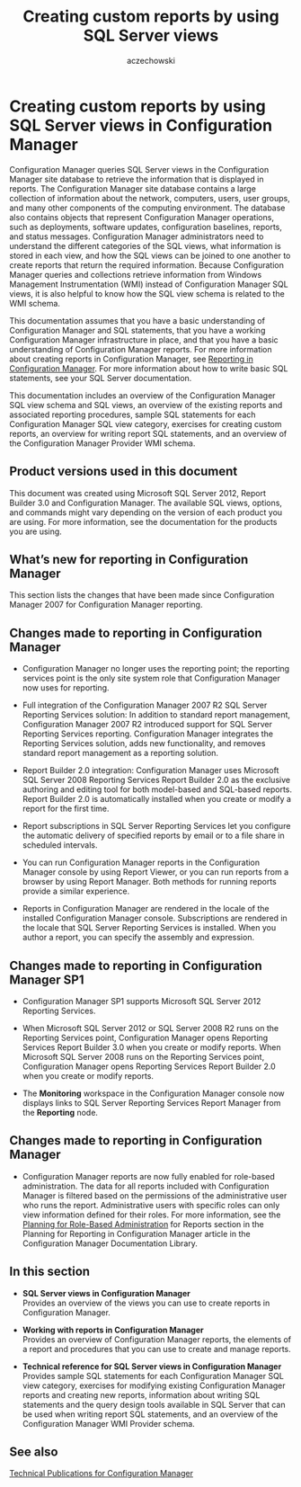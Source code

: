 ﻿---
title: Creating custom reports by using SQL Server views
titleSuffix: Configuration Manager
description: Information about how to create reports directly from the Configuration Manager console.
ms.date: 04/30/2019
ms.prod: configuration-manager
ms.technology: configmgr-other
ms.topic: conceptual
ms.collection: M365-identity-device-management
ms:assetid: 5741ada8-449c-45af-85e1-2e68abf96440
author: aczechowski
ms.author: aaroncz
manager: dougeby
---

# Creating custom reports by using SQL Server views in Configuration Manager

Configuration Manager queries SQL Server views in the Configuration Manager site database to retrieve the information that is displayed in reports. The Configuration Manager site database contains a large collection of information about the network, computers, users, user groups, and many other components of the computing environment. The database also contains objects that represent Configuration Manager operations, such as deployments, software updates, configuration baselines, reports, and status messages. Configuration Manager administrators need to understand the different categories of the SQL views, what information is stored in each view, and how the SQL views can be joined to one another to create reports that return the required information. Because Configuration Manager queries and collections retrieve information from Windows Management Instrumentation (WMI) instead of Configuration Manager SQL views, it is also helpful to know how the SQL view schema is related to the WMI schema.

This documentation assumes that you have a basic understanding of Configuration Manager and SQL statements, that you have a working Configuration Manager infrastructure in place, and that you have a basic understanding of Configuration Manager reports. For more information about creating reports in Configuration Manager, see  [Reporting in Configuration Manager](/sccm/core/servers/manage/reporting). For more information about how to write basic SQL statements, see your SQL Server documentation.

This documentation includes an overview of the Configuration Manager SQL view schema and SQL views, an overview of the existing reports and associated reporting procedures, sample SQL statements for each Configuration Manager SQL view category, exercises for creating custom reports, an overview for writing report SQL statements, and an overview of the Configuration Manager Provider WMI schema.

## Product versions used in this document

This document was created using Microsoft SQL Server 2012, Report Builder 3.0 and Configuration Manager. The available SQL views, options, and commands might vary depending on the version of each product you are using. For more information, see the documentation for the products you are using.

## What’s new for reporting in Configuration Manager

This section lists the changes that have been made since Configuration Manager 2007 for Configuration Manager reporting.

## Changes made to reporting in Configuration Manager

- Configuration Manager no longer uses the reporting point; the reporting services point is the only site system role that Configuration Manager now uses for reporting.

- Full integration of the Configuration Manager 2007 R2 SQL Server Reporting Services solution: In addition to standard report management, Configuration Manager 2007 R2 introduced support for SQL Server Reporting Services reporting. Configuration Manager integrates the Reporting Services solution, adds new functionality, and removes standard report management as a reporting solution.

- Report Builder 2.0 integration: Configuration Manager uses Microsoft SQL Server 2008 Reporting Services Report Builder 2.0 as the exclusive authoring and editing tool for both model-based and SQL-based reports. Report Builder 2.0 is automatically installed when you create or modify a report for the first time.

- Report subscriptions in SQL Server Reporting Services let you configure the automatic delivery of specified reports by email or to a file share in scheduled intervals.

- You can run Configuration Manager reports in the Configuration Manager console by using Report Viewer, or you can run reports from a browser by using Report Manager. Both methods for running reports provide a similar experience.

- Reports in Configuration Manager are rendered in the locale of the installed Configuration Manager console. Subscriptions are rendered in the locale that SQL Server Reporting Services is installed. When you author a report, you can specify the assembly and expression.

## Changes made to reporting in Configuration Manager SP1

- Configuration Manager SP1 supports Microsoft SQL Server 2012 Reporting Services.

- When Microsoft SQL Server 2012 or SQL Server 2008 R2 runs on the Reporting Services point, Configuration Manager opens Reporting Services Report Builder 3.0 when you create or modify reports. When Microsoft SQL Server 2008 runs on the Reporting Services point, Configuration Manager opens Reporting Services Report Builder 2.0 when you create or modify reports.

- The **Monitoring** workspace in the Configuration Manager console now displays links to SQL Server Reporting Services Report Manager from the **Reporting** node.

## Changes made to reporting in Configuration Manager

- Configuration Manager reports are now fully enabled for role-based administration. The data for all reports included with Configuration Manager is filtered based on the permissions of the administrative user who runs the report. Administrative users with specific roles can only view information defined for their roles. For more information, see the [Planning for Role-Based Administration](/sccm/core/servers/manage/planning-for-reporting#BKMK_RoleBaseAdministration) for Reports section in the  Planning for Reporting in Configuration Manager article in the Configuration Manager Documentation Library.

## In this section

- **SQL Server views in Configuration Manager**  
  Provides an overview of the views you can use to create reports in Configuration Manager.

- **Working with reports in Configuration Manager**  
  Provides an overview of Configuration Manager reports, the elements of a report and procedures that you can use to create and manage reports.

- **Technical reference for SQL Server views in Configuration Manager**  
  Provides sample SQL statements for each Configuration Manager SQL view category, exercises for modifying existing Configuration Manager reports and creating new reports, information about writing SQL statements and the query design tools available in SQL Server that can be used when writing report SQL statements, and an overview of the Configuration Manager WMI Provider schema.

## See also

[Technical Publications for Configuration Manager](/sccm/index)
